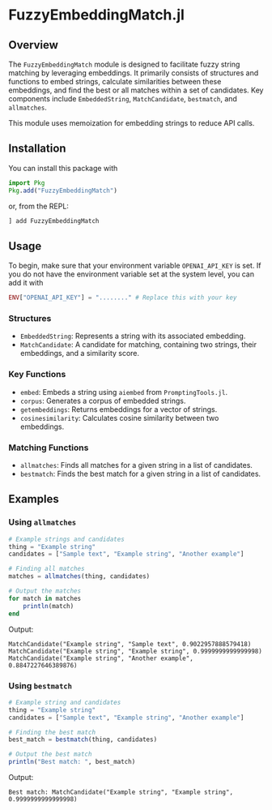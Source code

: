 # FuzzyEmbeddingMatch.jl

## Overview
The `FuzzyEmbeddingMatch` module is designed to facilitate fuzzy string matching by leveraging embeddings. It primarily consists of structures and functions to embed strings, calculate similarities between these embeddings, and find the best or all matches within a set of candidates. Key components include `EmbeddedString`, `MatchCandidate`, `bestmatch`, and `allmatches`.

This module uses memoization for embedding strings to reduce API calls.

## Installation

You can install this package with

```julia
import Pkg
Pkg.add("FuzzyEmbeddingMatch")
```

or, from the REPL:

```julia
] add FuzzyEmbeddingMatch
```

## Usage

To begin, make sure that your environment variable `OPENAI_API_KEY` is set. If you do not have the environment variable set at the system level, you can add it with

```julia
ENV["OPENAI_API_KEY"] = "........" # Replace this with your key
```

### Structures
- `EmbeddedString`: Represents a string with its associated embedding.
- `MatchCandidate`: A candidate for matching, containing two strings, their embeddings, and a similarity score.

### Key Functions
- `embed`: Embeds a string using `aiembed` from `PromptingTools.jl`.
- `corpus`: Generates a corpus of embedded strings.
- `getembeddings`: Returns embeddings for a vector of strings.
- `cosinesimilarity`: Calculates cosine similarity between two embeddings.

### Matching Functions
- `allmatches`: Finds all matches for a given string in a list of candidates.
- `bestmatch`: Finds the best match for a given string in a list of candidates.

## Examples

### Using `allmatches`
```julia
# Example strings and candidates
thing = "Example string"
candidates = ["Sample text", "Example string", "Another example"]

# Finding all matches
matches = allmatches(thing, candidates)

# Output the matches
for match in matches
    println(match)
end
```

Output:

```plaintext
MatchCandidate("Example string", "Sample text", 0.9022957888579418)
MatchCandidate("Example string", "Example string", 0.9999999999999998)
MatchCandidate("Example string", "Another example", 0.8847227646389876)
```

### Using `bestmatch`
```julia
# Example string and candidates
thing = "Example string"
candidates = ["Sample text", "Example string", "Another example"]

# Finding the best match
best_match = bestmatch(thing, candidates)

# Output the best match
println("Best match: ", best_match)
```

Output:

```plaintext
Best match: MatchCandidate("Example string", "Example string", 0.9999999999999998)
```
